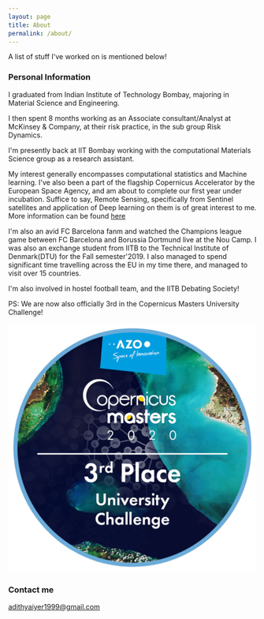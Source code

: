 ```yaml
---
layout: page
title: About
permalink: /about/
---
```


A list of stuff I've worked on is mentioned below!

### Personal Information

I graduated from Indian Institute of Technology Bombay, majoring in Material Science and Engineering.

I then spent 8 months working as an Associate consultant/Analyst at McKinsey & Company, at their risk practice, in the sub group Risk Dynamics. 

I'm presently back at IIT Bombay working with the computational Materials Science group as a research assistant.

My interest generally encompasses computational statistics and Machine learning. I've also been a part of the flagship Copernicus Accelerator by the European Space Agency, and am about to complete our first year under incubation. Suffice to say, Remote Sensing, specifically from Sentinel satellites and application of Deep learning on them is of great interest to me. More information can be found [here](https://accelerator.copernicus.eu/portfolio/budnip/#:~:text=Budnip%20uses%20Copernicus%20Sentinel%20data,indicate%20a%20crop%20disease%20outbreak.&text=Budnip%20was%20the%20winning%20team,Copernicus%20Masters%20University%20Challenge%202020.)

I'm also an avid FC Barcelona fanm and watched the Champions league game between FC Barcelona and Borussia Dortmund live at the Nou Camp. I was also an exchange student from IITB to the Technical Institute of Denmark(DTU) for the Fall semester'2019. I also managed to spend significant time travelling across the EU in my time there, and managed to visit over 15 countries.

I'm also involved in hostel football team, and the IITB Debating Society!

PS: We are now also officially 3rd in the Copernicus Masters University Challenge!

![Badge](CopMa_label-UNI3rd_2020.png)


### Contact me

[adithyaiyer1999@gmail.com](mailto:adithyaiyer1999@gmail.com)